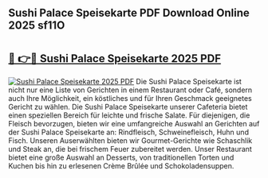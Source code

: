 ## Sushi Palace Speisekarte PDF Download Online 2025 sf11O

# <h2><a href="http://gccdez.nevu.top/?p=Sushi+Palace+Speisekarte">🔗 👉🔴 Sushi Palace Speisekarte 2025 PDF</a></h2>

[![Sushi Palace Speisekarte 2025 PDF](https://i.imgur.com/dBaPXMq.png)](http://gccdez.nevu.top/?p=Sushi+Palace+Speisekarte)
Die Sushi Palace Speisekarte ist nicht nur eine Liste von Gerichten in einem Restaurant oder Café, sondern auch Ihre Möglichkeit, ein köstliches und für Ihren Geschmack geeignetes Gericht zu wählen. Die Sushi Palace Speisekarte unserer Cafeteria bietet einen speziellen Bereich für leichte und frische Salate. Für diejenigen, die Fleisch bevorzugen, bieten wir eine umfangreiche Auswahl an Gerichten auf der Sushi Palace Speisekarte an: Rindfleisch, Schweinefleisch, Huhn und Fisch. Unseren Auserwählten bieten wir Gourmet-Gerichte wie Schaschlik und Steak an, die bei frischem Feuer zubereitet werden. Unser Restaurant bietet eine große Auswahl an Desserts, von traditionellen Torten und Kuchen bis hin zu erlesenen Crème Brûlée und Schokoladensuppen.
